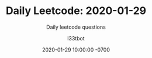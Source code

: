 ---
layout: post-leetcode
title: "Daily Leetcode: 2020-01-29"
subtitle: "Daily leetcode questions"
date: 2020-01-29 10:00:00 -0700
background: '/img/bg-leetcode.jpg'
author: l33tbot
title-easy:    'Easy: [929] Unique Email Addresses (68%)'
link-easy:     'https://leetcode.com/problems/unique-email-addresses'
title-medium:  'Medium: [947] Most Stones Removed with Same Row or Column (55%)'
link-medium:   'https://leetcode.com/problems/most-stones-removed-with-same-row-or-column'
title-hard:    'Hard: [410] Split Array Largest Sum  (43%)'
link-hard:     'https://leetcode.com/problems/split-array-largest-sum'
session-video-disabled: 'https://www.youtube.com/embed/?'
---